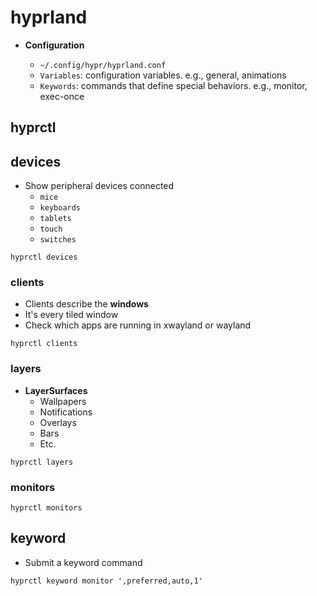 # hyprland

- **Configuration**

  - `~/.config/hypr/hyprland.conf`
  - `Variables`: configuration variables. e.g., general, animations
  - `Keywords`: commands that define special behaviors. e.g., monitor, exec-once

## hyprctl

## devices

- Show peripheral devices connected
  - `mice`
  - `keyboards`
  - `tablets`
  - `touch`
  - `switches`

```shell
hyprctl devices
```

### clients

- Clients describe the **windows**
- It's every tiled window
- Check which apps are running in xwayland or wayland

```shell
hyprctl clients
```

### layers

- **LayerSurfaces**
  - Wallpapers
  - Notifications
  - Overlays
  - Bars
  - Etc.

```shell
hyprctl layers
```

### monitors

```shell
hyprctl monitors
```

## keyword

- Submit a keyword command

```shell
hyprctl keyword monitor ',preferred,auto,1'
```
